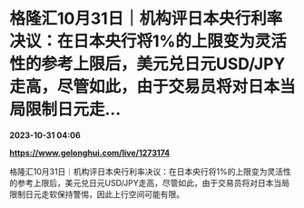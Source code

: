 # 格隆汇10月31日｜机构评日本央行利率决议：在日本央行将1%的上限变为灵活性的参考上限后，美元兑日元USD/JPY走高，尽管如此，由于交易员将对日本当局限制日元走...

**2023-10-31 04:06**

**https://www.gelonghui.com/live/1273174**

格隆汇10月31日｜机构评日本央行利率决议：在日本央行将1%的上限变为灵活性的参考上限后，美元兑日元USD/JPY走高，尽管如此，由于交易员将对日本当局限制日元走软保持警惕，因此上行空间可能有限。